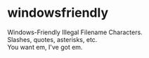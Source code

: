 # windowsfriendly
 
Windows-Friendly Illegal Filename Characters.  
Slashes, quotes, asterisks, etc.  
You want em, I've got em.
